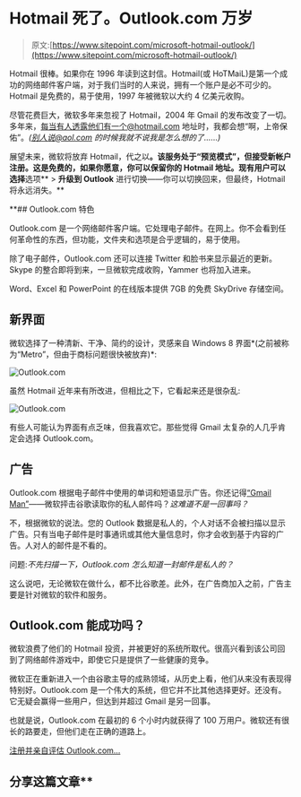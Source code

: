 # Hotmail 死了。Outlook.com 万岁

> 原文:[https://www.sitepoint.com/microsoft-hotmail-outlook/](https://www.sitepoint.com/microsoft-hotmail-outlook/)

Hotmail 很棒。如果你在 1996 年读到这封信。Hotmail(或 HoTMaiL)是第一个成功的网络邮件客户端，对于我们当时的人来说，拥有一个账户是必不可少的。Hotmail 是免费的，易于使用，1997 年被微软以大约 4 亿美元收购。

尽管花费巨大，微软多年来忽视了 Hotmail，2004 年 Gmail 的发布改变了一切。多年来，每当有人透露他们有一个@hotmail.com 地址时，我都会想“啊，上帝保佑”。*(别人说@aol.com 的时候我就不说我是怎么想的了……)*

展望未来，微软将放弃 Hotmail，代之以[](http://outlook.com/)**。该服务处于“预览模式”，但接受新帐户注册。这是免费的，如果你愿意，你可以保留你的 Hotmail 地址。现有用户可以选择**选项** > **升级到 Outlook** 进行切换——你可以切换回来，但最终，Hotmail 将永远消失。**

 **## Outlook.com 特色

Outlook.com 是一个网络邮件客户端。它处理电子邮件。在网上。你不会看到任何革命性的东西，但功能，文件夹和选项是合乎逻辑的，易于使用。

除了电子邮件，Outlook.com 还可以连接 Twitter 和脸书来显示最近的更新。Skype 的整合即将到来，一旦微软完成收购，Yammer 也将加入进来。

Word、Excel 和 PowerPoint 的在线版本提供 7GB 的免费 SkyDrive 存储空间。

## 新界面

微软选择了一种清新、干净、简约的设计，灵感来自 Windows 8 界面*(之前被称为“Metro”，但由于商标问题很快被放弃)*:

![Outlook.com](../Images/64320b420e57b88cd702c255f3931360.png)

虽然 Hotmail 近年来有所改进，但相比之下，它看起来还是很杂乱:

![Outlook.com](../Images/f17330aaf684df15e51d4816473902ba.png)

有些人可能认为界面有点乏味，但我喜欢它。那些觉得 Gmail 太复杂的人几乎肯定会选择 Outlook.com。

## 广告

Outlook.com 根据电子邮件中使用的单词和短语显示广告。你还记得[“Gmail Man”](http://www.youtube.com/watch?v=yXqrTfOWx60)——微软抨击谷歌读取你的私人邮件吗？*这难道不是一回事吗？*

不，根据微软的说法。您的 Outlook 数据是私人的，个人对话不会被扫描以显示广告。只有当电子邮件是时事通讯或其他大量信息时，你才会收到基于内容的广告。人对人的邮件是不看的。

问题:*不先扫描一下，Outlook.com 怎么知道一封邮件是私人的？*

这么说吧，无论微软在做什么，都不比谷歌差。此外，在广告商加入之前，广告主要是针对微软的软件和服务。

## Outlook.com 能成功吗？

微软浪费了他们的 Hotmail 投资，并被更好的系统所取代。很高兴看到该公司回到了网络邮件游戏中，即使它只是提供了一些健康的竞争。

微软正在重新进入一个由谷歌主导的成熟领域，从历史上看，他们从来没有表现得特别好。Outlook.com 是一个伟大的系统，但它并不比其他选择更好。还没有。它无疑会赢得一些用户，但达到并超过 Gmail 是另一回事。

也就是说，Outlook.com 在最初的 6 个小时内就获得了 100 万用户。微软还有很长的路要走，但他们走在正确的道路上。

[注册并亲自评估 Outlook.com…](http://outlook.com/)

## 分享这篇文章**
